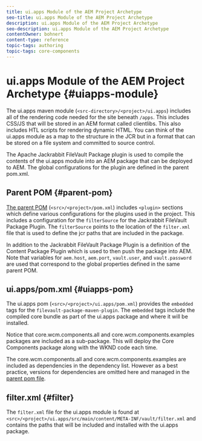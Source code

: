 ```yaml
---
title: ui.apps Module of the AEM Project Archetype
seo-title: ui.apps Module of the AEM Project Archetype
description: ui.apps Module of the AEM Project Archetype
seo-description: ui.apps Module of the AEM Project Archetype
contentOwner: bohnert
content-type: reference
topic-tags: authoring
topic-tags: core-components
---
```


# ui.apps Module of the AEM Project Archetype {#uiapps-module}

The ui.apps maven module (`<src-directory>/<project>/ui.apps`) includes all of the rendering code needed for the site beneath `/apps`. This includes CSS/JS that will be stored in an AEM format called clientlibs. This also includes HTL scripts for rendering dynamic HTML. You can think of the ui.apps module as a map to the structure in the JCR but in a format that can be stored on a file system and committed to source control.

The Apache Jackrabbit FileVault Package plugin is used to compile the contents of the ui.apps module into an AEM package that can be deployed to AEM. The global configurations for the plugin are defined in the parent pom.xml.

## Parent POM {#parent-pom}

[The parent POM](overview.md#parent-pom) (`<src>/<project>/pom.xml`) includes `<plugin>` sections which define various configurations for the plugins used in the project. This includes a configuration for the `filterSource` for the Jackrabbit FileVault Package Plugin. The `filterSource` points to the location of the `filter.xml` file that is used to define the jcr paths that are included in the package.

In addition to the Jackrabbit FileVault Package Plugin is a definition of the Content Package Plugin which is used to then push the package into AEM. Note that variables for `aem.host`, `aem.port`, `vault.user`, and `vault.password` are used that correspond to the global properties defined in the same parent POM.

## ui.apps/pom.xml {#uiapps-pom}

The ui.apps pom (`<src>/<project>/ui.apps/pom.xml`) provides the `embedded` tags for the `filevault-package-maven-plugin`. The `embedded` tags include the compiled core bundle as part of the ui.apps package and where it will be installed.

Notice that core.wcm.components.all and core.wcm.components.examples packages are included as a sub-package. This will deploy the Core Components package along with the WKND code each time.

The core.wcm.components.all and core.wcm.components.examples are included as dependencies in the dependency list. However as a best practice, versions for dependencies are omitted here and managed in the [parent pom file](overview.md#core-components).

## filter.xml {#filter}

The `filter.xml` file for the ui.apps module is found at `<src>/<project>/ui.apps/src/main/content/META-INF/vault/filter.xml` and contains the paths that will be included and installed with the ui.apps package.
